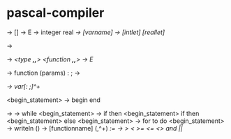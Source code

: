 # pascal-compiler
<pascal program> -> 
[<program stat>] 
<declarations> 
<begin-statement>
 <program stat> -> E
<type> ->
	integer
	real
<var> ->
	[varname]
<numb> ->
	[intlet]
	[reallet]

<num> ->
	<var>
	<numb>

<declarations> -> 
<var decl><declarations>
<type ______,,______> 
<function ______,,______> 
-> E

<function decl> -> function <name> (params) : <type>;
<declarations> 
<begin-statement>
 		<statement> -> <function call>

<var decl> -> 
var[<namelist>: <type>;]^+ 

<begin_statement> -> 
begin <stats> end

 <stats> ->
 <while stat> ->
 while <cond> <begin_statement>
<if> ->
	if <cond> then <begin_statement>
if <cond> then <begin_statement> else <begin_statement>
 <for> ->
	for <num> to <num> do <begin_statement>
<writeStat> ->
	writeln (<num>)
<function call> ->
	[functionname] (<num>,^+)
<assignment>
	<var> := <num>
<cond> ->
     <num>  >  <num>
     <num>  <  <num>
     <num>  >=  <num>
     <num>  <=  <num>
     <num>  <>  <num>
     <num>  and  <num>
     <num>  ||  <num>
